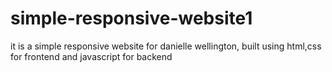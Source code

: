 # simple-responsive-website1
it is a simple responsive website for danielle wellington, built using html,css for frontend and javascript for backend
